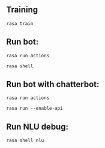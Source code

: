 ## Training

`rasa train`


## Run bot:

```rasa run actions```

```rasa shell```

## Run bot with chatterbot:

```rasa run actions```

```rasa run --enable-api```

## Run NLU debug:

```rasa shell nlu```
